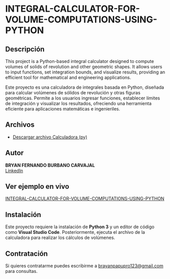 # INTEGRAL-CALCULATOR-FOR-VOLUME-COMPUTATIONS-USING-PYTHON


## Descripción

This project is a Python-based integral calculator designed to compute volumes of solids of revolution and other geometric shapes. It allows users to input functions, set integration bounds, and visualize results, providing an efficient tool for mathematical and engineering applications.

Este proyecto es una calculadora de integrales basada en Python, diseñada para calcular volúmenes de sólidos de revolución y otras figuras geométricas. Permite a los usuarios ingresar funciones, establecer límites de integración y visualizar los resultados, ofreciendo una herramienta eficiente para aplicaciones matemáticas e ingenieriles.


## Archivos

- [Descargar archivo Calculadora (py)](V18_CALCULADORA.py)

## Autor
**BRYAN FERNANDO BURBANO CARVAJAL**  
[LinkedIn](https://www.linkedin.com/in/bryanburbanocarvajal)  

## Ver ejemplo en vivo
[INTEGRAL-CALCULATOR-FOR-VOLUME-COMPUTATIONS-USING-PYTHON]()

## Instalación
Este proyecto requiere la instalación de **Python 3** y un editor de código como **Visual Studio Code**. Posteriormente, ejecuta el archivo de la calculadora para realizar los cálculos de volúmenes.

## Contratación
Si quieres contratarme puedes escribirme a brayanpapupro123@gmail.com para consultas.
